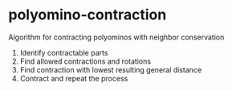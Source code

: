 # polyomino-contraction
Algorithm for contracting polyominos with neighbor conservation


1. Identify contractable parts
2. Find allowed contractions and rotations
3. Find contraction with lowest resulting general distance
4. Contract and repeat the process